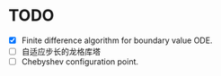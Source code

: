 # TODO

- [x] Finite difference algorithm for boundary value ODE.
- [ ] 自适应步长的龙格库塔
- [ ] Chebyshev configuration point.
